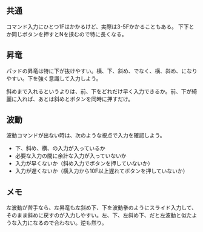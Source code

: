 ## 共通

コマンド入力にひとつ1Fはかかるけど、実際は3-5Fかかることもある。
下下とか同じボタンを押すとNを挟むので特に長くなる。

## 昇竜

パッドの昇竜は特に下が抜けやすい。横、下、斜め、でなく、横、斜め、になりやすい。下を強く意識して入力しよう。

斜めまで入れるというよりは、前、下をどれだけ早く入力できるか。前、下が綺麗に入れば、あとは斜めとボタンを同時に押すだけ。

## 波動

波動コマンドが出ない時は、次のような視点で入力を確認しよう。

- 下、斜め、横、の入力が入っているか
- 必要な入力の間に余計な入力が入っていないか
- 入力が早くないか（斜め入力でボタンを押していないか）
- 入力が遅くないか（横入力から10F以上遅れてボタンを押していないか）

## メモ

左波動が苦手なら、左昇竜も左斜め下、下を波動拳のようにスライド入力して、そのまま斜めに戻すのが入力しやすい。左、下、左斜め下、だと左波動と似たような入力になるので合わない。逆も然り。
